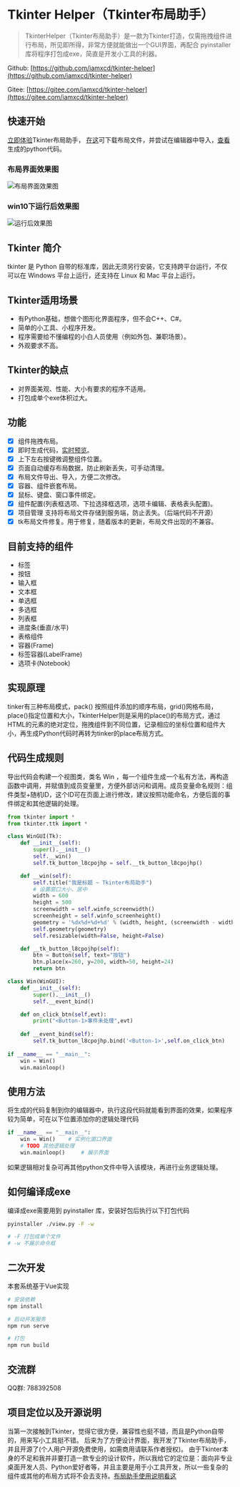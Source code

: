 # Tkinter Helper（Tkinter布局助手）

>TkinterHelper（Tkinter布局助手）是一款为Tkinter打造，仅需拖拽组件进行布局，所见即所得，非常方便就能做出一个GUI界面，再配合 pyinstaller 库将程序打包成exe，简直是开发小工具的利器。

Github: [https://github.com/iamxcd/tkinter-helper](https://github.com/iamxcd/tkinter-helper)

Gitee: [https://gitee.com/iamxcd/tkinter-helper](https://gitee.com/iamxcd/tkinter-helper)

## 快速开始
[立即体验](https://www.pytk.net/tkinter-helper/)Tkinter布局助手， [在这](./files/demo.tk)可下载布局文件，并尝试在编辑器中导入，[查看](./files/demo.py)生成的python代码。

### 布局界面效果图
![布局界面效果图](./files/img.png)

### win10下运行后效果图
![运行后效果图](./files/win10.png)

## Tkinter 简介
tkinter 是 Python 自带的标准库，因此无须另行安装，它支持跨平台运行，不仅可以在 Windows 平台上运行，还支持在 Linux 和 Mac 平台上运行。

## Tkinter适用场景
- 有Python基础，想做个图形化界面程序，但不会C++、C#。
- 简单的小工具、小程序开发。
- 程序需要给不懂编程的小白人员使用（例如外包、兼职场景）。
- 外观要求不高。

## Tkinter的缺点
- 对界面美观、性能、大小有要求的程序不适用。
- 打包成单个exe体积过大。

## 功能
- [x] 组件拖拽布局。
- [x] 即时生成代码，[实时预览](./files/preview.gif)。
- [x] 上下左右按键微调整组件位置。
- [x] 页面自动缓存布局数据，防止刷新丢失，可手动清理。
- [x] 布局文件导出、导入，方便二次修改。
- [x] 容器、组件嵌套布局。
- [x] 鼠标、键盘、窗口事件绑定。
- [x] 组件配置(列表框选项、下拉选择框选项，选项卡编辑、表格表头配置)。
- [x] 项目管理 支持将布局文件存储到服务端，防止丢失。（后端代码不开源）
- [x] tk布局文件修复。用于修复，随着版本的更新，布局文件出现的不兼容。

## 目前支持的组件
- 标签
- 按钮
- 输入框
- 文本框
- 单选框
- 多选框
- 列表框
- 进度条(垂直/水平)
- 表格组件
- 容器(Frame)
- 标签容器(LabelFrame)
- 选项卡(Notebook)

## 实现原理

tinker有三种布局模式，pack() 按照组件添加的顺序布局，grid()网格布局，place()指定位置和大小，TkinterHelper则是采用的place()的布局方式，通过HTML的元素的绝对定位，拖拽组件到不同位置，记录相应的坐标位置和组件大小，再生成Python代码时再转为tinker的place布局方式。

## 代码生成规则
导出代码会构建一个视图类，类名 Win ，每一个组件生成一个私有方法，再构造函数中调用，并赋值到成员变量里，方便外部访问和调用。成员变量命名规则：组件类型+随机ID，这个ID可在页面上进行修改，建议按照功能命名，方便后面的事件绑定和其他逻辑的处理。
```python
from tkinter import *
from tkinter.ttk import *

class WinGUI(Tk):
    def __init__(self):
        super().__init__()
        self.__win()
        self.tk_button_l8cpojhp = self.__tk_button_l8cpojhp()

    def __win(self):
        self.title("我是标题 ~ Tkinter布局助手")
        # 设置窗口大小、居中
        width = 600
        height = 500
        screenwidth = self.winfo_screenwidth()
        screenheight = self.winfo_screenheight()
        geometry = '%dx%d+%d+%d' % (width, height, (screenwidth - width) / 2, (screenheight - height) / 2)
        self.geometry(geometry)
        self.resizable(width=False, height=False)

    def __tk_button_l8cpojhp(self):
        btn = Button(self, text="按钮")
        btn.place(x=260, y=200, width=50, height=24)
        return btn

class Win(WinGUI):
    def __init__(self):
        super().__init__()
        self.__event_bind()

    def on_click_btn(self,evt):
        print("<Button-1>事件未处理",evt)
        
    def __event_bind(self):
        self.tk_button_l8cpojhp.bind('<Button-1>',self.on_click_btn)
        
if __name__ == "__main__":
    win = Win()
    win.mainloop()

```
## 使用方法

将生成的代码复制到你的编辑器中，执行这段代码就能看到界面的效果，如果程序较为简单，可在以下位置添加你的逻辑处理代码
```python
if __name__ == "__main__":
    win = Win()    # 实例化窗口界面
    # TODO 其他逻辑处理
    win.mainloop()     # 展示界面
```

如果逻辑相对复杂可再其他python文件中导入该模块，再进行业务逻辑处理。

## 如何编译成exe
编译成exe需要用到 pyinstaller 库，安装好包后执行以下打包代码

```bash
pyinstaller ./view.py -F -w

# -F 打包成单个文件
# -w 不展示命令框
```

## 二次开发

本套系统基于Vue实现

```bash
# 安装依赖
npm install 

# 启动开发服务
npm run serve

# 打包
npm run build

```

## 交流群

QQ群: 788392508

## 项目定位以及开源说明
当第一次接触到Tkinter，觉得它很方便，兼容性也挺不错，而且是Python自带的，用来写小工具挺不错。
后来为了方便设计界面，我开发了Tkinter布局助手，并且开源了(个人用户开源免费使用，如需商用请联系作者授权)。
由于Tkinter本身的不足和我并非要打造一款专业的设计软件，所以我给它的定位是：面向非专业桌面开发人员、Python爱好者等，并且主要是用于小工具开发，所以一些复杂的组件或其他的布局方式将不会去支持。[布局助手使用说明看这](https://www.pytk.net/blog/1660703137.html)